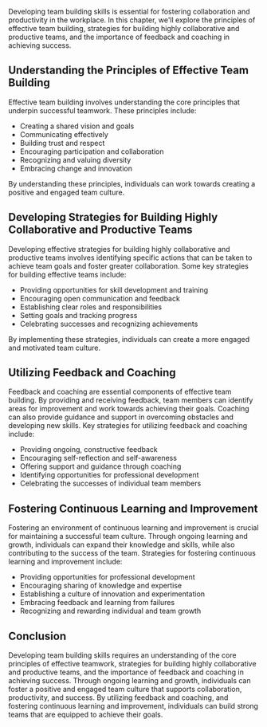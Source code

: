 
Developing team building skills is essential for fostering collaboration and productivity in the workplace. In this chapter, we'll explore the principles of effective team building, strategies for building highly collaborative and productive teams, and the importance of feedback and coaching in achieving success.

Understanding the Principles of Effective Team Building
-------------------------------------------------------

Effective team building involves understanding the core principles that underpin successful teamwork. These principles include:

* Creating a shared vision and goals
* Communicating effectively
* Building trust and respect
* Encouraging participation and collaboration
* Recognizing and valuing diversity
* Embracing change and innovation

By understanding these principles, individuals can work towards creating a positive and engaged team culture.

Developing Strategies for Building Highly Collaborative and Productive Teams
----------------------------------------------------------------------------

Developing effective strategies for building highly collaborative and productive teams involves identifying specific actions that can be taken to achieve team goals and foster greater collaboration. Some key strategies for building effective teams include:

* Providing opportunities for skill development and training
* Encouraging open communication and feedback
* Establishing clear roles and responsibilities
* Setting goals and tracking progress
* Celebrating successes and recognizing achievements

By implementing these strategies, individuals can create a more engaged and motivated team culture.

Utilizing Feedback and Coaching
-------------------------------

Feedback and coaching are essential components of effective team building. By providing and receiving feedback, team members can identify areas for improvement and work towards achieving their goals. Coaching can also provide guidance and support in overcoming obstacles and developing new skills. Key strategies for utilizing feedback and coaching include:

* Providing ongoing, constructive feedback
* Encouraging self-reflection and self-awareness
* Offering support and guidance through coaching
* Identifying opportunities for professional development
* Celebrating the successes of individual team members

Fostering Continuous Learning and Improvement
---------------------------------------------

Fostering an environment of continuous learning and improvement is crucial for maintaining a successful team culture. Through ongoing learning and growth, individuals can expand their knowledge and skills, while also contributing to the success of the team. Strategies for fostering continuous learning and improvement include:

* Providing opportunities for professional development
* Encouraging sharing of knowledge and expertise
* Establishing a culture of innovation and experimentation
* Embracing feedback and learning from failures
* Recognizing and rewarding individual and team growth

Conclusion
----------

Developing team building skills requires an understanding of the core principles of effective teamwork, strategies for building highly collaborative and productive teams, and the importance of feedback and coaching in achieving success. Through ongoing learning and growth, individuals can foster a positive and engaged team culture that supports collaboration, productivity, and success. By utilizing feedback and coaching, and fostering continuous learning and improvement, individuals can build strong teams that are equipped to achieve their goals.

